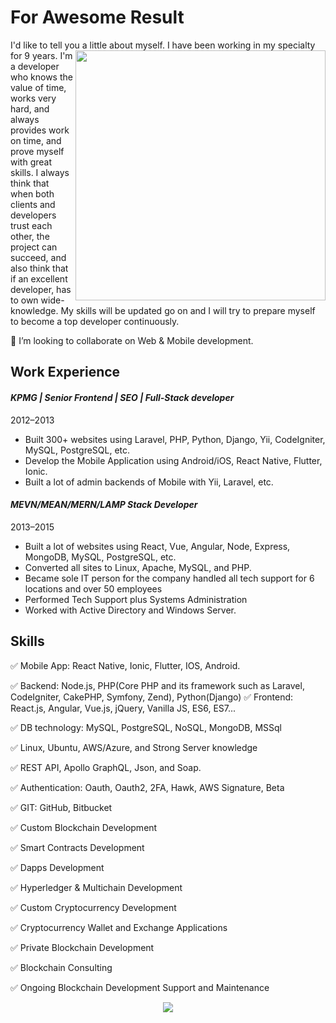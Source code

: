 

# For Awesome Result

I'd like to tell you a little about myself. <a href="#">
<img align="right" width="400" src="https://res.cloudinary.com/practicaldev/image/fetch/s--sNXjzc6P--/c_limit%2Cf_auto%2Cfl_progressive%2Cq_66%2Cw_880/https://media1.tenor.com/images/0c34272909ee2a4db5606a014082312b/tenor.gif%3Fitemid%3D15828752" />
</a> I have been working in my specialty for 9 years.
I'm a developer who knows the value of time, works very hard, and always provides work on time, and prove myself with great skills. I always think that when both clients and developers trust each other, the project can succeed, and also think that if an excellent developer, has to own wide-knowledge.
My skills will be updated go on and I will try to prepare myself to become a top developer continuously. 


👯 I’m looking to collaborate on Web & Mobile development.

## Work Experience
#### *KPMG | Senior Frontend | SEO | Full-Stack developer*
2012–2013
- Built 300+ websites using Laravel, PHP, Python, Django, Yii, CodeIgniter, MySQL, PostgreSQL, etc.
- Develop the Mobile Application using Android/iOS, React Native, Flutter, Ionic.
- Built a lot of admin backends of Mobile with Yii, Laravel, etc.

#### *MEVN/MEAN/MERN/LAMP Stack Developer*
2013–2015
- Built a lot of websites using React, Vue, Angular, Node, Express, MongoDB, MySQL, PostgreSQL, etc.
- Converted all sites to Linux, Apache, MySQL, and PHP.
- Became sole IT person for the company handled all tech support for 6 locations and over 50 employees
- Performed Tech Support plus Systems Administration
- Worked with Active Directory and Windows Server.

## Skills
✅ Mobile App: React Native, Ionic, Flutter, IOS, Android.

✅ Backend: Node.js, PHP(Core PHP and its framework such as Laravel,
CodeIgniter, CakePHP, Symfony, Zend), Python(Django)
✅ Frontend: React.js, Angular, Vue.js, jQuery, Vanilla JS, ES6, ES7...

✅ DB technology: MySQL, PostgreSQL, NoSQL, MongoDB, MSSql

✅ Linux, Ubuntu, AWS/Azure, and Strong Server knowledge

✅ REST API, Apollo GraphQL, Json, and Soap.

✅ Authentication: Oauth, Oauth2, 2FA, Hawk, AWS Signature, Beta

✅ GIT: GitHub, Bitbucket

✅ Custom Blockchain Development 

✅ Smart Contracts Development 

✅ Dapps Development 

✅ Hyperledger & Multichain Development

✅ Custom Cryptocurrency Development

✅ Cryptocurrency Wallet and Exchange Applications

✅ Private Blockchain Development 

✅ Blockchain Consulting 

✅ Ongoing Blockchain Development Support and Maintenance 


<p align="center">
<img src="https://res.cloudinary.com/practicaldev/image/fetch/s--hjico-IG--/c_limit%2Cf_auto%2Cfl_progressive%2Cq_auto%2Cw_880/https://github-readme-streak-stats.herokuapp.com/%3Fuser%3DNaereen%26theme%3Dblue-green" />
</p>
